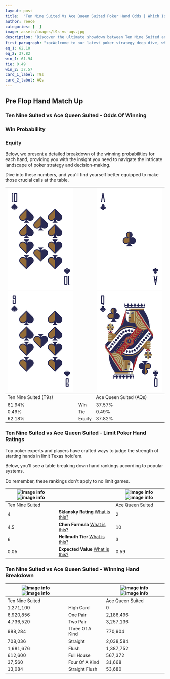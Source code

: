 ```yaml
---
layout: post
title:  "Ten Nine Suited Vs Ace Queen Suited Poker Hand Odds | Which Is The Better Hand In Poker? A Complete Guide"
author: reece
categories: [  ]
image: assets/images/t9s-vs-aqs.jpg
description: "Discover the ultimate showdown between Ten Nine Suited and Ace Queen Suited in poker! Uncover the odds, strategies, and scenarios where one hand triumphs over the other. Get ready to up your poker game with this thrilling analysis."
first_paragraph: "<p>Welcome to our latest poker strategy deep dive, where we're pitting two distinct hands against each other in a high-stakes showdown: Ten Nine Suited vs Ace Queen Suited.</p><p>In the dynamic world of poker, every decision counts, and knowing which hand holds the upper hand is key to your success at the table.</p><p>In this article, we'll dissect these two hands, explore the scenarios where one dominates the other, and equip you with the knowledge to make strategic choices that can tip the odds in your favor.</p><p>Get ready to unravel the intriguing dynamics of these poker hands and elevate your game to new heights.</p>"
eq_1: 62.18
eq_2: 37.82
win_1: 61.94
tie: 0.49
win_2: 37.57
card_1_label: T9s
card_2_label: AQs
---
```




[comment]: # (sp0)

## Pre Flop Hand Match Up

<div class="table hand-ratings" markdown="1"> 



### Ten Nine Suited vs Ace Queen Suited - Odds Of Winning


  
<div class="row graphs"> 
<div class="col-lg-6">
    <h3>Win Probablility</h3>
    <canvas id="WinChart"></canvas>
</div>
<div class="col-lg-6">
    <h3>Equity</h3>
    <canvas id="EquityChart"></canvas>
</div>
</div>

  Below, we present a detailed breakdown of the winning probabilities for each hand, providing you with the insight you need to navigate the intricate landscape of poker strategy and decision-making. 

Dive into these numbers, and you'll find yourself better equipped to make those crucial calls at the table.


    
| ![image info](assets/images/hand1/t.png) ![image info](assets/images/hand1/9.png) |  | ![image info](assets/images/hand2/a.png) ![image info](assets/images/hand2/q.png) |
| -------- | -------- | -------- |
| Ten Nine Suited (T9s) |  | Ace Queen Suited (AQs) |
| 61.94% | Win | 37.57% |
| 0.49% | Tie | 0.49% |
| 62.18% | Equity | 37.82% |




[comment]: # (sp1)



### Ten Nine Suited vs Ace Queen Suited - Limit Poker Hand Ratings

Top poker experts and players have crafted ways to judge the strength of starting hands in limit Texas hold'em. 

Below, you'll see a table breaking down hand rankings according to popular systems. 

Do remember, these rankings don't apply to no limit games.


    
| ![image info](https://www.riverpairs.com/assets/images/hand1/t.png) ![image info](https://www.riverpairs.com/assets/images/hand1/9.png) |  | ![image info](https://www.riverpairs.com/assets/images/hand2/a.png) ![image info](https://www.riverpairs.com/assets/images/hand2/q.png) |
| -------- | -------- | -------- |
| Ten Nine Suited |  | Ace Queen Suited |
| 4 | **Sklansky Rating** [What is this?](/sklansky-rating-explained) | 2 |
| 4.5 | **Chen Formula** [What is this?](/chen-formula-explained) | 10 |
| 6 | **Hellmuth Tier** [What is this?](/Hellmuth-tier-explained) | 3 |
| 0.05 | **Expected Value** [What is this?](/expected-value-explained) | 0.59 |




[comment]: # (sp2)



### Ten Nine Suited vs Ace Queen Suited - Winning Hand Breakdown


    
| ![image info](https://www.riverpairs.com/assets/images/hand1/t.png) ![image info](https://www.riverpairs.com/assets/images/hand1/9.png) |  | ![image info](https://www.riverpairs.com/assets/images/hand2/a.png) ![image info](https://www.riverpairs.com/assets/images/hand2/q.png) |
| -------- | -------- | -------- |
| Ten Nine Suited |  | Ace Queen Suited |
| 1,271,100 | High Card | 0 |
| 6,920,856 | One Pair | 2,186,496 |
| 4,736,520 | Two Pair | 3,257,136 |
| 988,284 | Three Of A Kind | 770,904 |
| 708,036 | Straight | 2,038,584 |
| 1,681,676 | Flush | 1,387,752 |
| 612,600 | Full House | 567,372 |
| 37,560 | Four Of A Kind | 31,668 |
| 13,084 | Straight Flush | 53,680 |




[comment]: # (sp3)



</div>

[comment]: # (sp4)



[comment]: # (sp5)

